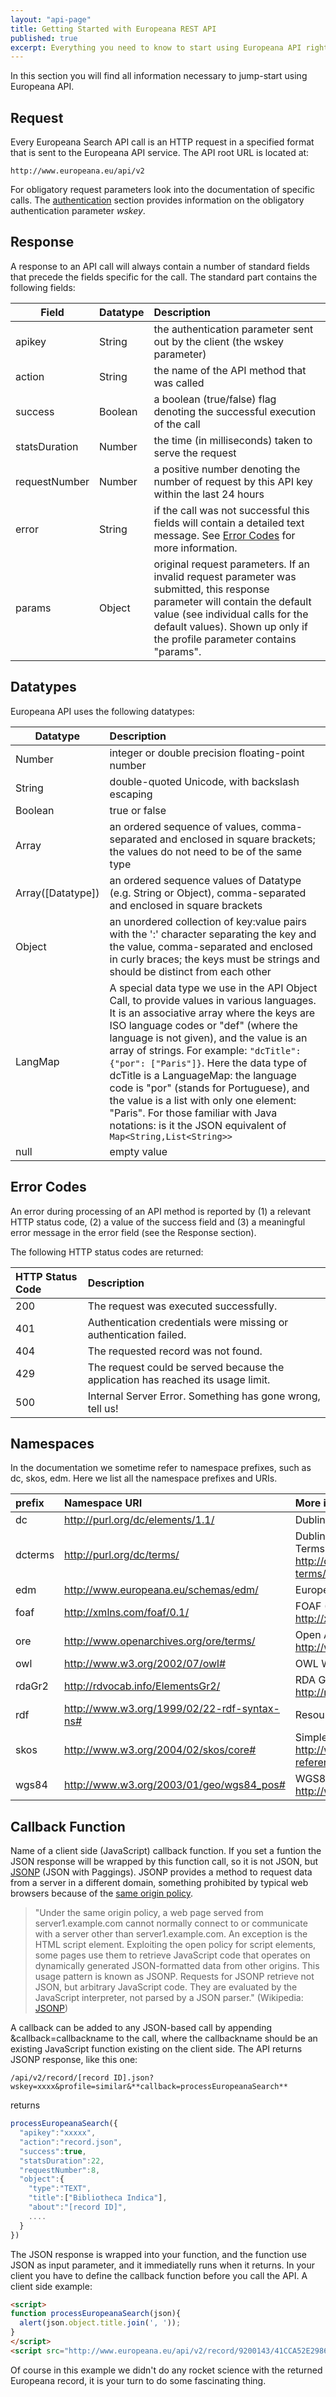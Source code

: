 ```yaml
---
layout: "api-page"
title: Getting Started with Europeana REST API
published: true
excerpt: Everything you need to know to start using Europeana API right away.
---
```


In this section you will find all information necessary to jump-start using Europeana API.

## Request

Every Europeana Search API call is an HTTP request in a specified format that is sent to the Europeana API service.
The API root URL is located at: 

    http://www.europeana.eu/api/v2

For obligatory request parameters look into the documentation of specific calls. The [authentication](http://labs.europeana.eu/api/authentication/) section provides information on the obligatory authentication parameter _wskey_.


## Response

A response to an API call will always contain a number of standard fields that precede the fields specific for the call. The standard part contains the following fields:

| Field        | Datatype       | Description  |
| ------------- |:-------------| :-----|
| apikey |	String	| the authentication parameter sent out by the client (the wskey parameter) |
| action |	String |	the name of the API method that was called |
| success |	Boolean |	a boolean (true/false) flag denoting the successful execution of the call |
| statsDuration |	Number |	the time (in milliseconds) taken to serve the request |
| requestNumber |	Number |	a positive number denoting the number of request by this API key within the last 24 hours |
| error | 	String |	if the call was not successful this fields will contain a detailed text message. See [Error Codes](labs.europeana.eu/documentation/error-codes.html) for more information.|
| params |	Object	| original request parameters. If an invalid request parameter was submitted, this response parameter will contain the default value (see individual calls for the default values). Shown up only if the profile parameter contains "params". |

## Datatypes

Europeana API uses the following datatypes:

| Datatype|Description|
| ------------- |:-------------|
| Number |	integer or double precision floating-point number |
| String |	double-quoted Unicode, with backslash escaping |
| Boolean |	true or false |
| Array |	an ordered sequence of values, comma-separated and enclosed in square brackets; the values do not need to be of the same type |
| Array(\[Datatype\]) |	an ordered sequence values of Datatype (e.g. String or Object), comma-separated and enclosed in square brackets |
| Object |	an unordered collection of key:value pairs with the ':' character separating the key and the value, comma-separated and enclosed in curly braces; the keys must be strings and should be distinct from each other|
| LangMap |	A special data type we use in the API Object Call, to provide values in various languages. It is an associative array where the keys are ISO language codes or "def" (where the language is not given), and the value is an array of strings. For example: `"dcTitle": {"por": ["Paris"]}`. Here the data type of dcTitle is a LanguageMap: the language code is "por" (stands for Portuguese), and the value is a list with only one element: "Paris". For those familiar with Java notations: is it the JSON equivalent of `Map<String,List<String>>` |
| null | empty value |

## Error Codes

An error during processing of an API method is reported by (1) a relevant HTTP status code, (2) a value of the success field and (3) a meaningful error message in the error field (see the Response section).

The following HTTP status codes are returned:

| HTTP Status Code | Description  |
|:----------------|:-------------|
| 200 | The request was executed successfully. |
| 401 | Authentication credentials were missing or authentication failed. |
| 404 | The requested record was not found. |
| 429 | The request could be served because the application has reached its usage limit. |
| 500 | Internal Server Error. Something has gone wrong, tell us!|

## Namespaces

In the documentation we sometime refer to namespace prefixes, such as dc, skos, edm. Here we list all the namespace prefixes and URIs.

| prefix | Namespace URI | More info |
|:-------|:--------------|:----------|
| dc | http://purl.org/dc/elements/1.1/ | Dublin Core |
| dcterms | http://purl.org/dc/terms/ | Dublin Core Mmetadata Initiative (DCMI) Metadata Terms http://dublincore.org/documents/2012/06/14/dcmi-terms/ |
| edm | http://www.europeana.eu/schemas/edm/ | Europeana Data Model |
| foaf | http://xmlns.com/foaf/0.1/ | FOAF (Friend of a Friend) Vocabulary http://xmlns.com/foaf/spec/ |
| ore | http://www.openarchives.org/ore/terms/ | Open Archives Initiative Object Reuse and Exchange http://www.openarchives.org/ore/1.0/ |
| owl | http://www.w3.org/2002/07/owl# | OWL Web Ontology Language |
| rdaGr2 | http://rdvocab.info/ElementsGr2/ | RDA Group 2 elements. http://metadataregistry.org/schema/show/id/15.html |
| rdf | http://www.w3.org/1999/02/22-rdf-syntax-ns# | Resource Description Framework |
| skos | http://www.w3.org/2004/02/skos/core# | Simple Knowledge Organization System http://www.w3.org/2009/08/skos-reference/skos.html |
| wgs84 | http://www.w3.org/2003/01/geo/wgs84_pos# | WGS84 Geo Positioning http://www.w3.org/2003/01/geo/ |


## Callback Function

Name of a client side (JavaScript) callback function. If you set a funtion the JSON response will be wrapped by this function call, so it is not JSON, but [JSONP](http://en.wikipedia.org/wiki/JSONP) (JSON with Paggings). JSONP provides a method to request data from a server in a different domain, something prohibited by typical web browsers because of the [same origin policy](http://en.wikipedia.org/wiki/Same_origin_policy).

> "Under the same origin policy, a web page served from server1.example.com cannot normally connect to or communicate with a server other than server1.example.com. An exception is the HTML script element. Exploiting the open policy for script elements, some pages use them to retrieve JavaScript code that operates on dynamically generated JSON-formatted data from other origins. This usage pattern is known as JSONP. Requests for JSONP retrieve not JSON, but arbitrary JavaScript code. They are evaluated by the JavaScript interpreter, not parsed by a JSON parser." (Wikipedia: [JSONP](http://en.wikipedia.org/wiki/JSONP))

A callback can be added to any JSON-based call by appending &callback=callbackname to the call, where the callbackname should be an existing JavaScript function existing on the client side. The API returns JSONP response, like this one:

    /api/v2/record/[record ID].json?wskey=xxxx&profile=similar&**callback=processEuropeanaSearch**

returns

```JavaScript
processEuropeanaSearch({
  "apikey":"xxxxx",
  "action":"record.json",
  "success":true,
  "statsDuration":22,
  "requestNumber":8,
  "object":{
    "type":"TEXT",
    "title":["Bibliotheca Indica"],
    "about":"[record ID]",
    ....
  }
})
```

The JSON response is wrapped into your function, and the function use JSON as input parameter, and it immediatelly runs when it returns. In your client you have to define the callback function before you call the API. A client side example:

```HTML
<script>
function processEuropeanaSearch(json){
  alert(json.object.title.join(', '));
}
</script>
<script src="http://www.europeana.eu/api/v2/record/9200143/41CCA52E2986E491BBA631D4899768A5002C455A.json?wskey=xxxx&profile=similar&callback=processEuropeanaSearch"></script>
```

Of course in this example we didn't do any rocket science with the returned Europeana record, it is your turn to do some fascinating thing.

